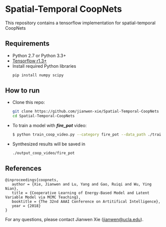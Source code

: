 # Spatial-Temporal CoopNets

This repository contains a tensorflow implementation for spatial-temporal CoopNets

## Requirements
- Python 2.7 or Python 3.3+
- [Tensorflow r1.3+](https://www.tensorflow.org/install/)
- Install required Python libraries
    ```bash
    pip install numpy scipy
    ```

## How to run

- Clone this repo:
    ```bash
    git clone https://github.com/jianwen-xie/Spatial-Temporal-CoopNets
    cd Spatial-Temporal-CoopNets
    ```
- To train a model with ***fire_pot*** video:
    ```bash
    $ python train_coop_video.py --category fire_pot --data_path ./trainingVideo --output_dir ./output_coop_video --num_epochs 1000 --num_chains 2
    ```
- Synthesized results will be saved in
    ```bash
    ./output_coop_video/fire_pot
    ```
    
## References
    @inproceedings{coopnets,
       author = {Xie, Jianwen and Lu, Yang and Gao, Ruiqi and Wu, Ying Nian},
       title = {Cooperative Learning of Energy-Based Model and Latent Variable Model via MCMC Teaching},
       booktitle = {The 32nd AAAI Conference on Artitifical Intelligence},
       year = {2018}
    }

For any questions, please contact Jianwen Xie (jianwen@ucla.edu).

